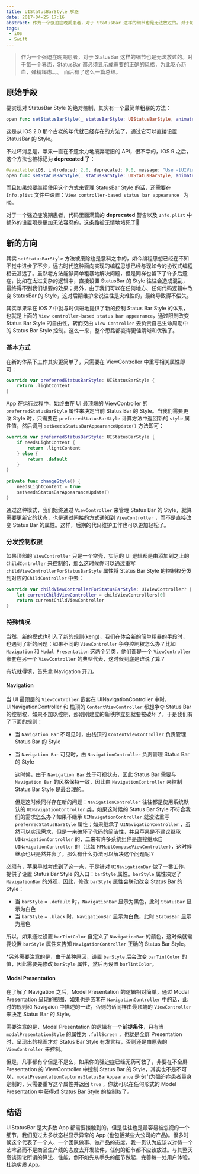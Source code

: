 ```yaml
---
title: UIStatusBarStyle 解惑
date: 2017-04-25 17:16
abstract: 作为一个强迫症晚期患者，对于 StatusBar 这样的细节也是无法放过的。对于每一个界面，StatusBar 都必须显示成需要的正确的风格，为此呕心沥血，殚精竭虑。。。
tags:
 - iOS
 - Swift
---
```


> 作为一个强迫症晚期患者，对于 StatusBar 这样的细节也是无法放过的。对于每一个界面，StatusBar 都必须显示成需要的正确的风格，为此呕心沥血，殚精竭虑。。。
> 而后有了这么一篇总结。

## 原始手段

要实现对 StatusBar Style 的绝对控制，其实有一个最简单粗暴的方法：

```swift
open func setStatusBarStyle(_ statusBarStyle: UIStatusBarStyle, animated: Bool)
```

这是从 iOS 2.0 那个古老的年代就已经存在的方法了，通过它可以直接设置 StatusBar 的 Style。

不过坏消息是，苹果一直在不遗余力地废弃老旧的 API，很不幸的，iOS 9 之后，这个方法也被标记为 **deprecated** 了：

```swift
@available(iOS, introduced: 2.0, deprecated: 9.0, message: "Use -[UIViewController preferredStatusBarStyle]")
open func setStatusBarStyle(_ statusBarStyle: UIStatusBarStyle, animated: Bool)
```

而且如果想要继续使用这个方式来管理 StatusBar Style 的话，还需要在 `Info.plist` 文件中设置：`View controller-based status bar appearance ` 为 `NO`。

对于一个强迫症晚期患者，代码里面满篇的 **deprecated** 警告以及 ` Info.plist ` 中额外的设置项是更加无法容忍的，这条路被无情地堵死了🙁

## 新的方向

其实 `setStatusBarStyle` 方法被废除也是意料之中的，如今编程思想已经在不知不觉中进步了不少，远古时代这种面向实现的编程思想已经与现如今的协议式编程相去甚远了。虽然老方法能够简单粗暴地解决问题，但是同样也留下了许多后遗症，比如在太过复杂的逻辑中，直接设置 StatusBar 的 Style 往往会造成混乱，最终得不到我们想要的效果；另外，由于我们可以在任何地方、任何代码逻辑中改变 StatusBar 的 Style，这对后期维护来说往往是灾难性的，最终导致得不偿失。

其实苹果早在 iOS 7 中就与时俱进地提供了新的控制 Status Bar Style 的体系，也就是上面的 `View controller-based status bar appearance`，通过限制改变 Status Bar Style 的自由性，转而交由 `View Controller` 去负责自己生命周期中的 Status Bar Style 控制。这么一来，整个思路都变得更佳清晰和优雅了。

### 基本方式

在新的体系下工作其实更简单了，只需要在 ViewController 中重写相关属性即可：

```swift
override var preferredStatusBarStyle: UIStatusBarStyle {
	return .lightContent
}
```

App 在运行过程中，始终由在 UI 最顶端的 ViewController 的 `preferredStatusBarStyle` 属性来决定当前 Status Bar 的 Style。当我们需要更改 Style 时，只需要在 `preferredStatusBarStyle` 计算方法中返回新的 `style` 属性值，然后调用 `setNeedsStatusBarAppearanceUpdate()` 方法即可：

```swift
override var preferredStatusBarStyle: UIStatusBarStyle {
	if needsLightContent {
		return .lightContent
	} else {
		return .default
	}
}
    
private func changeStyle() {
	needsLightContent = true
	setNeedsStatusBarAppearanceUpdate()
}
```

通过这种模式，我们始终通过 `ViewController` 来管理 Status Bar 的 Style，就算需要更新它的状态，也是通过间接的方式通知到 `ViewController` ，而不是直接改变 Status Bar 的属性。这样，后期的代码维护工作也可以更加轻松了。

### 分发控制权限

如果顶部的 `ViewController` 只是一个空壳，实际的 UI 逻辑都是由添加到之上的  `ChildController` 来控制的，那么这时候你可以通过重写 `childViewControllerForStatusBarStyle` 属性将 Status Bar Style 的控制权分发到对应的`ChildController` 中去：

```swift
override var childViewControllerForStatusBarStyle: UIViewController? {
	let currentChildViewController = childViewControllers[0]
	return currentChildViewController
}
```

### 特殊情况

当然，新的模式也引入了新的规则(keng)，我们在体会新的简单粗暴的手段时，也遇到了新的问题：如果不同的 `ViewController` 争夺控制权怎么办？比如 `Navigation` 和 `Modal Presentation` 这两个另类，他们都是一个 `ViewController` 嵌套在另一个 `ViewController` 的典型代表，这时候到底是谁说了算？

有坑就得填，首先拿 Navigation 开刀。

#### Navigation

当 UI 最顶层的 `ViewController` 嵌套在 UINavigationController 中时，UINavigationController 和 栈顶的 `ContentViewController` 都想争夺 Status Bar 的控制权，如果不加以控制，那刚刚建立的新秩序立刻就要被破坏了，于是我们有了下面的规则：

- 当 `Navigation Bar` 不可见时，由栈顶的 `ContentViewController` 负责管理 Status Bar 的 Style

- 当 `Navigation Bar` 可见时，由 `NavigationController` 负责管理 Status Bar 的 Style

  这时候，由于 `Navigation Bar` 处于可视状态，因此 Status Bar 需要与 `Navigation Bar` 的风格保持一致，因此由 `NavigationController` 来控制 Status Bar Style 是最合理的。

  但是这时候同样存在新的问题：`NavigationController` 往往都是使用系统默认的 `UINavigationController` 类，如果这时候的 Status Bar Style 不符合我们的需求怎么办？如果不继承 `UINavigationController` 就没法重写 `preferredStatusBarStyle` 属性；如果继承了 `UINavigationController` ，虽然可以实现需求，但是一来破坏了代码的简洁性，并且苹果是不建议继承 `UINavigationController` 的，二来有许多系统组件是直接继承自 `UINavigationController` 的（比如 `MFMailComposeViewController`），这时候继承也只是然并卵了。那么有什么办法可以解决这个问题呢？

必须有，苹果早就考虑到了这一点，于是针对 `UINavigationBar` 做了一番工作，提供了设置 Status Bar Style 的入口：`barStyle` 属性。`barStyle` 属性决定了 `NavigationBar` 的外观，因此，修改 `barStyle` 属性会联动改变 Status Bar 的 Style：

-   当 `barStyle` = `.default` 时，`NavigationBar` 显示为黑色，此时 `StatusBar`  显示为白色
  - 当 `barStyle` = `.black` 时，`NavigationBar` 显示为白色，此时 `StatusBar`  显示为黑色

  所以，如果通过设置 `barTintColor` 自定义了 `NavigationBar` 的颜色，这时候就需要设置 `barStyle` 属性来告知 `NavigationController` 正确的 Status Bar Style。

  *另外需要注意的是，由于某种原因，设置 `barStyle` 后会改变 `barTintColor`  的值，因此需要先修改 `barStyle` 属性，然后再设置 `barTintColor`。

#### Modal Presentation

在了解了 Navigation 之后，Model Presentation 的逻辑相对简单，通过 Modal Presentation 呈现的视图，如果也是嵌套在 `NavigationController` 中的话，此时的规则和 Navigaion 中描述的一致，否则的话同样由最顶端的 `ViewController` 来决定 Status Bar 的 Style。

需要注意的是，Modal Presentation 的逻辑有一个**前提条件**，只有当 `modalPresentationStyle` 的属性为 `.fullScreen` ，也就是全屏 Presentation 时，呈现出的视图才对 Status Bar Style 有发言权，否则还是由原先的 `ViewController` 来控制。

但是，凡事都有个但是不是么，如果你的强迫症已经无药可救了，非要在不全屏 Presentation 的 ViewController 中控制 Status Bar 的 Style，其实也不是不可以，`modalPresentationCapturesStatusBarAppearance` 是专门为强迫症患者量身定制的，只需要重写这个属性并返回 `true` ，你就可以在任何形式的 Model Presentation 中获得对 Status Bar Style 的控制权了。

## 结语

UIStatusBar 是大多数 App 都需要接触到的，但是往往也是最容易被忽视的一个细节，我们见过太多状态栏显示异常的 App (也包括某些大公司的产品)。很多时候这个代表了一个人、一个团队做事、做产品的态度。我一贯认为应该以对待一个艺术品而不是商品生产线的态度去开发软件，任何的细节都不应该放过。与其整天高谈阔论所谓的算法、性能，倒不如先从手头的细节做起，完善每一处用户体验，杜绝劣质 App。